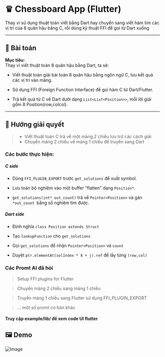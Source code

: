 # ♛ Chessboard  App (Flutter)

Thay vì sử dụng thuật toán viết bằng Dart hay chuyển sang viết hàm tìm các vị trí của 8 quân hậu bằng C, rồi dùng kỹ thuật FFI để gọi từ Dart xuống

---

## 🎯 Bài toán

**Mục tiêu:**  
Thay vì viết thuật toán 8 quân hậu bằng Dart, ta sẽ:

- Viết thuật toán giải bài toán 8 quân hậu bằng ngôn ngữ C, lưu kết quả các vị trí vào mảng.

- Sử dụng FFI (Foreign Function Interface) để gọi hàm C từ Dart/Flutter.

- Trả kết quả từ C về Dart dưới dạng `List<List<Position>>`, mỗi lời giải gồm 8 Position(row,colcol).



---

## 🧠 Hướng giải quyết

> -  Viết thuật toán C trả về một mảng 2 chiều lưu trữ các cách giải 
> - Chuyển mảng 2 chiều về mảng 1 chiều để truyền sang Dart

### Các bước thực hiện:
##### C side

- Dùng `FFI_PLUGIN_EXPORT` trước `get_solutions` để xuất symbol.

- Lưu toàn bộ nghiệm vào một buffer “flatten” dạng `Position*`.
- `get_solutions(int* out_count)` trả về `Pointer<Position>` và gán `*out_count `bằng số nghiệm tìm được.

##### Dart side

- Định nghĩa `class Position extends Struct`

- Tạo `lookupFunction` cho `get_solutions`

- Gọi `get_solutions` để nhận `Pointer<Position>` và `count`

- Duyệt `ptr.elementAt(solIndex * 8 + j).ref` để lấy từng `(row,col)`


### Các Promt AI đã hỏi
> Setup FFI plugins for Flutter

> Chuyển mảng 2 chiều sang mảng 1 chiều

> Truyền mảng 1 chiều sang Flutter sử dụng FFI_PLUGIN_EXPORT

> ... một số promt cơ bản khác

#### Truy cập example/lib/ để xem code UI flutter
## 🖼️ Demo
![Image](https://github.com/user-attachments/assets/18de6ef4-0074-4f46-8bc6-d3d47ee9cf4b)

